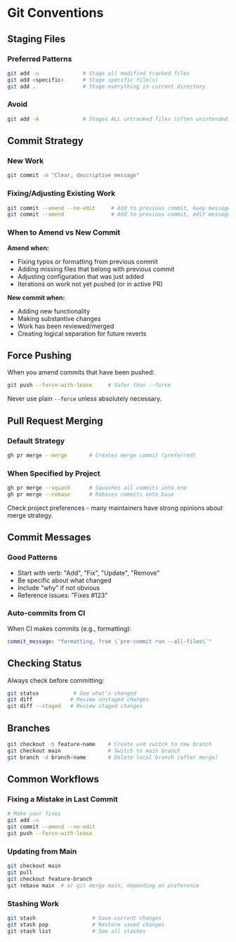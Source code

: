 # Git Conventions

## Staging Files

### Preferred Patterns

```bash
git add -u              # Stage all modified tracked files
git add <specific>      # Stage specific file(s)
git add .               # Stage everything in current directory
```

### Avoid

```bash
git add -A              # Stages ALL untracked files (often unintended)
```

## Commit Strategy

### New Work

```bash
git commit -m "Clear, descriptive message"
```

### Fixing/Adjusting Existing Work

```bash
git commit --amend --no-edit     # Add to previous commit, keep message
git commit --amend               # Add to previous commit, edit message
```

### When to Amend vs New Commit

**Amend when:**

- Fixing typos or formatting from previous commit
- Adding missing files that belong with previous commit
- Adjusting configuration that was just added
- Iterations on work not yet pushed (or in active PR)

**New commit when:**

- Adding new functionality
- Making substantive changes
- Work has been reviewed/merged
- Creating logical separation for future reverts

## Force Pushing

When you amend commits that have been pushed:

```bash
git push --force-with-lease     # Safer than --force
```

Never use plain `--force` unless absolutely necessary.

## Pull Request Merging

### Default Strategy

```bash
gh pr merge --merge       # Creates merge commit (preferred)
```

### When Specified by Project

```bash
gh pr merge --squash      # Squashes all commits into one
gh pr merge --rebase      # Rebases commits onto base
```

Check project preferences - many maintainers have strong opinions about merge
strategy.

## Commit Messages

### Good Patterns

- Start with verb: "Add", "Fix", "Update", "Remove"
- Be specific about what changed
- Include "why" if not obvious
- Reference issues: "Fixes #123"

### Auto-commits from CI

When CI makes commits (e.g., formatting):

```yaml
commit_message: "formatting, from \`pre-commit run --all-files\`"
```

## Checking Status

Always check before committing:

```bash
git status           # See what's changed
git diff            # Review unstaged changes
git diff --staged   # Review staged changes
```

## Branches

```bash
git checkout -b feature-name    # Create and switch to new branch
git checkout main               # Switch to main branch
git branch -d branch-name       # Delete local branch (after merge)
```

## Common Workflows

### Fixing a Mistake in Last Commit

```bash
# Make your fixes
git add -u
git commit --amend --no-edit
git push --force-with-lease
```

### Updating from Main

```bash
git checkout main
git pull
git checkout feature-branch
git rebase main  # or git merge main, depending on preference
```

### Stashing Work

```bash
git stash                  # Save current changes
git stash pop              # Restore saved changes
git stash list             # See all stashes
```
